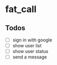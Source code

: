 # fat_call

## Todos
- [ ] sign in with google
- [ ] show user list
- [ ] show user status
- [ ] send a message